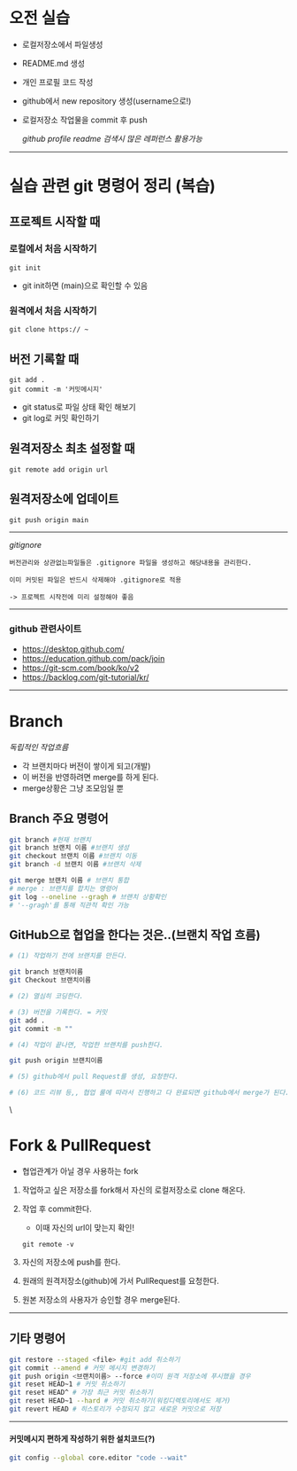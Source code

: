 # 오전 실습 

- 로컬저장소에서 파일생성
- README.md 생성
- 개인 프로필 코드 작성
- github에서 new repository 생성(username으로!) 
- 로컬저장소 작업물을 commit 후 push

    *github profile readme 검색시 많은 레퍼런스 활용가능*
--- 
# 실습 관련 git 명령어 정리 (복습)
## 프로젝트 시작할 때 
### 로컬에서 처음 시작하기
```
git init
```
* git init하면 (main)으로 확인할 수 있음
### 원격에서 처음 시작하기
```
git clone https:// ~
```

## 버전 기록할 때
```
git add .
git commit -m '커밋메시지'
```
* git status로 파일 상태 확인 해보기 
* git log로 커밋 확인하기

## 원격저장소 최초 설정할 때
```
git remote add origin url
```

## 원격저장소에 업데이트
```
git push origin main
```
---

*gitignore*
```
버전관리와 상관없는파일들은 .gitignore 파일을 생성하고 해당내용을 관리한다.

이미 커밋된 파일은 반드시 삭제해야 .gitignore로 적용

-> 프로젝트 시작전에 미리 설정해야 좋음
```
---
### github 관련사이트
- https://desktop.github.com/
- https://education.github.com/pack/join
- https://git-scm.com/book/ko/v2
- https://backlog.com/git-tutorial/kr/


---

# Branch

*독립적인 작업흐름* 
- 각 브랜치마다 버전이 쌓이게 되고(개발)
- 이 버전을 반영하려면 merge를 하게 된다.
- merge상황은 그냥 조모임일 뿐


## Branch 주요 명령어

```bash
git branch #현재 브랜치
git branch 브랜치 이름 #브랜치 생성
git checkout 브랜치 이름 #브랜치 이동
git branch -d 브랜치 이름 #브랜치 삭제
```
```bash
git merge 브랜치 이름 # 브랜치 통합
# merge : 브랜치를 합치는 명령어
git log --oneline --gragh # 브랜치 상황확인
# '--gragh'를 통해 직관적 확인 가능
```

## GitHub으로 협업을 한다는 것은..(브랜치 작업 흐름)


```bash
# (1) 작업하기 전에 브랜치를 만든다.

git branch 브랜치이름
git Checkout 브랜치이름

# (2) 열심히 코딩한다.

# (3) 버전을 기록한다. = 커밋
git add .
git commit -m ""

# (4) 작업이 끝나면, 작업한 브랜치를 push한다.

git push origin 브랜치이름

# (5) github에서 pull Request를 생성, 요청한다.

# (6) 코드 리뷰 등,, 협업 룰에 따라서 진행하고 다 완료되면 github에서 merge가 된다.

```
\

# Fork & PullRequest

- 협업관계가 아닐 경우 사용하는 fork
1) 작업하고 싶은 저장소를 fork해서 자신의 로컬저장소로 clone 해온다.
2) 작업 후 commit한다.
    - 이때 자신의 url이 맞는지 확인!
    ```
    git remote -v
    ```
3) 자신의 저장소에 push를 한다.

4) 원래의 원격저장소(github)에 가서 PullRequest를 요청한다.

5) 원본 저장소의 사용자가 승인할 경우 merge된다.

---
## 기타 명령어
```bash
git restore --staged <file> #git add 취소하기
git commit --amend # 커밋 메시지 변경하기
git push origin <브랜치이름> --force #이미 원격 저장소에 푸시했을 경우 
git reset HEAD~1 # 커밋 취소하기
git reset HEAD^ # 가장 최근 커밋 취소하기
git reset HEAD~1 --hard # 커밋 취소하기(워킹디렉토리에서도 제거)
git revert HEAD # 히스토리가 수정되지 않고 새로운 커밋으로 저장
```
---
#### 커밋메시지 편하게 작성하기 위한 설치코드(?)
```bash
git config --global core.editor "code --wait"
```


